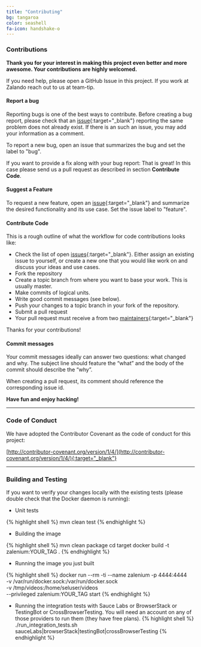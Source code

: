 ```yaml
---
title: "Contributing" 
bg: tangaroa
color: seashell
fa-icon: handshake-o
---
```



### Contributions

**Thank you for your interest in making this project even better and more awesome. Your contributions are highly welcomed.**

If you need help, please open a GitHub Issue in this project. If you work at Zalando reach out to us at team-tip.

#### Report a bug
Reporting bugs is one of the best ways to contribute. Before creating a bug report, please check that an 
[issue](https://github.com/zalando/zalenium/issues/new){:target="_blank"} reporting the same problem does 
not already exist. If there is an such an issue, you may add your information as a comment.

To report a new bug, open an issue that summarizes the bug and set the label to "bug".

If you want to provide a fix along with your bug report: That is great! In this case please send us a pull request as 
described in section **Contribute Code**.

#### Suggest a Feature
To request a new feature, open an [issue](https://github.com/zalando/zalenium/issues/new){:target="_blank"} 
and summarize the desired functionality and its use case. Set the issue label to "feature".

#### Contribute Code
This is a rough outline of what the workflow for code contributions looks like:
- Check the list of open [issues](https://github.com/zalando/zalenium/issues/new){:target="_blank"}. Either 
assign an existing issue to yourself, or create a new one that you would like work on and discuss your ideas and use cases.
- Fork the repository
- Create a topic branch from where you want to base your work. This is usually master.
- Make commits of logical units.
- Write good commit messages (see below).
- Push your changes to a topic branch in your fork of the repository.
- Submit a pull request
- Your pull request must receive a <i class="fa fa-thumbs-o-up" aria-hidden="true"></i> from two
[maintainers](https://github.com/zalando/zalenium/blob/master/MAINTAINERS){:target="_blank"} 

Thanks for your contributions!

#### Commit messages
Your commit messages ideally can answer two questions: what changed and why. The subject line should feature the 
“what” and the body of the commit should describe the “why”.

When creating a pull request, its comment should reference the corresponding issue id.

**Have fun and enjoy hacking!**

*** 

### Code of Conduct

We have adopted the Contributor Covenant as the code of conduct for this project:

[http://contributor-covenant.org/version/1/4/](http://contributor-covenant.org/version/1/4/){:target="_blank"}

***

### Building and Testing

If you want to verify your changes locally with the existing tests (please double check that the Docker daemon is
running):

* Unit tests

{% highlight shell %}
    mvn clean test
{% endhighlight %}

* Building the image

{% highlight shell %}
    mvn clean package
    cd target
    docker build -t zalenium:YOUR_TAG .
{% endhighlight %}

* Running the image you just built

{% highlight shell %}
    docker run --rm -ti --name zalenium -p 4444:4444 \
        -v /var/run/docker.sock:/var/run/docker.sock \
        -v /tmp/videos:/home/seluser/videos \
        --privileged zalenium:YOUR_TAG start
{% endhighlight %}


* Running the integration tests with Sauce Labs or BrowserStack or TestingBot or CrossBrowserTesting. You will need an account on any of those providers 
to run them (they have free plans). 
{% highlight shell %}
    ./run_integration_tests.sh sauceLabs|browserStack|testingBot|crossBrowserTesting
{% endhighlight %}
